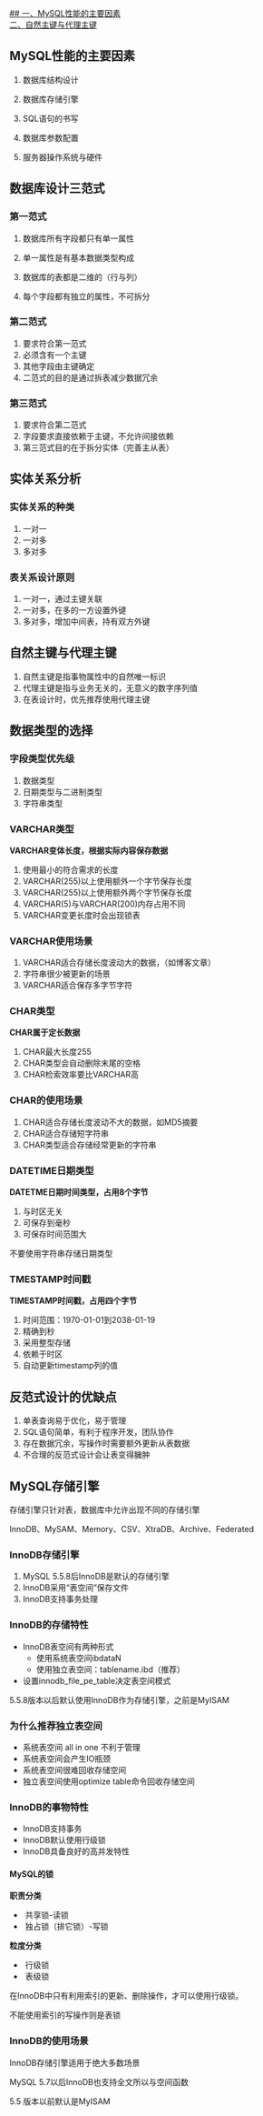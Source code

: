 [##  一、MySQL性能的主要因素](#MySQL性能的主要因素)<br>
[二、自然主键与代理主键](#自然主键与代理主键)





## MySQL性能的主要因素

1. 数据库结构设计

2. 数据库存储引擎
3. SQL语句的书写
4. 数据库参数配置
5. 服务器操作系统与硬件

## 数据库设计三范式

### 第一范式

1. 数据库所有字段都只有单一属性
2. 单一属性是有基本数据类型构成
3. 数据库的表都是二维的（行与列）

4. 每个字段都有独立的属性，不可拆分

### 第二范式

1. 要求符合第一范式
2. 必须含有一个主键
3. 其他字段由主键确定
4. 二范式的目的是通过拆表减少数据冗余

### 第三范式

1. 要求符合第二范式
2. 字段要求直接依赖于主键，不允许间接依赖
3. 第三范式目的在于拆分实体（完善主从表）

## 实体关系分析

### 实体关系的种类

1. 一对一
2. 一对多
3. 多对多

### 表关系设计原则

1. 一对一，通过主键关联
2. 一对多，在多的一方设置外键
3. 多对多，增加中间表，持有双方外键

## 自然主键与代理主键

1. 自然主键是指事物属性中的自然唯一标识
2. 代理主键是指与业务无关的，无意义的数字序列值
3. 在表设计时，优先推荐使用代理主键

## 数据类型的选择

### 字段类型优先级

1. 数据类型
2. 日期类型与二进制类型
3. 字符串类型

 ### VARCHAR类型

**VARCHAR变体长度，根据实际内容保存数据**

1. 使用最小的符合需求的长度
2. VARCHAR(255)以上使用额外一个字节保存长度
3. VARCHAR(255)以上使用额外两个字节保存长度
4. VARCHAR(5)与VARCHAR(200)内存占用不同
5. VARCHAR变更长度时会出现锁表

### VARCHAR使用场景

1. VARCHAR适合存储长度波动大的数据，（如博客文章）
2. 字符串很少被更新的场景
3. VARCHAR适合保存多字节字符

### CHAR类型

**CHAR属于定长数据**

1. CHAR最大长度255
2. CHAR类型会自动删除末尾的空格
3. CHAR检索效率要比VARCHAR高

### CHAR的使用场景

1. CHAR适合存储长度波动不大的数据，如MD5摘要
2. CHAR适合存储短字符串
3. CHAR类型适合存储经常更新的字符串

### DATETIME日期类型

**DATETME日期时间类型，占用8个字节**

1. 与时区无关
2. 可保存到毫秒
3. 可保存时间范围大

不要使用字符串存储日期类型

### TMESTAMP时间戳

**TIMESTAMP时间戳，占用四个字节**

1. 时间范围：1970-01-01到2038-01-19
2. 精确到秒
3. 采用整型存储
4. 依赖于时区
5. 自动更新timestamp列的值

## 反范式设计的优缺点

1. 单表查询易于优化，易于管理
2. SQL语句简单，有利于程序开发，团队协作
3. 存在数据冗余，写操作时需要额外更新从表数据
4. 不合理的反范式设计会让表变得臃肿

## MySQL存储引擎

存储引擎只针对表，数据库中允许出现不同的存储引擎

InnoDB、MySAM、Memory、CSV、XtraDB、Archive、Federated

### InnoDB存储引擎

1. MySQL 5.5.8后InnoDB是默认的存储引擎
2. InnoDB采用“表空间”保存文件
3. InnoDB支持事务处理

### InnoDB的存储特性

- InnoDB表空间有两种形式
  - 使用系统表空间ibdataN
  - 使用独立表空间：tablename.ibd（推荐）
- 设置innodb_file_pe_table决定表空间模式

5.5.8版本以后默认使用InnoDB作为存储引擎，之前是MyISAM

### 为什么推荐独立表空间

- 系统表空间 all in one 不利于管理
- 系统表空间会产生IO瓶颈
- 系统表空间很难回收存储空间
- 独立表空间使用optimize table命令回收存储空间

### InnoDB的事物特性

- InnoDB支持事务
- InnoDB默认使用行级锁
- InnoDB具备良好的高并发特性

#### MySQL的锁

**职责分类**

- ​	共享锁-读锁
- ​	独占锁（排它锁）-写锁

**粒度分类**

- ​	行级锁
- ​	表级锁

在InnoDB中只有利用索引的更新、删除操作，才可以使用行级锁。<br>

不能使用索引的写操作则是表锁

### InnoDB的使用场景

InnoDB存储引擎适用于绝大多数场景

MySQL 5.7以后InnoDB也支持全文所以与空间函数

5.5 版本以前默认是MyISAM